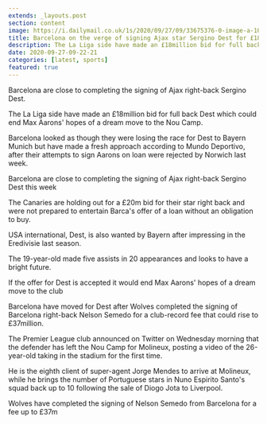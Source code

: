 ```yaml
---
extends: _layouts.post
section: content
image: https://i.dailymail.co.uk/1s/2020/09/27/09/33675376-0-image-a-10_1601194716594.jpg 
title: Barcelona on the verge of signing Ajax star Sergino Dest for £18m after selling Nelson Semedo 
description: The La Liga side have made an £18million bid for full back Dest which could end Max Aarons hopes of a dream move to the Nou Camp. Barcelona looked as though they were losing the race for Dest. 
date: 2020-09-27-09-22-21 
categories: [latest, sports] 
featured: true 
--- 
```

Barcelona are close to completing the signing of Ajax right-back Sergino Dest.

The La Liga side have made an £18million bid for full back Dest which could end Max Aarons' hopes of a dream move to the Nou Camp.

Barcelona looked as though they were losing the race for Dest to Bayern Munich but have made a fresh approach according to Mundo Deportivo, after their attempts to sign Aarons on loan were rejected by Norwich last week.

Barcelona are close to completing the signing of Ajax right-back Sergino Dest this week

The Canaries are holding out for a £20m bid for their star right back and were not prepared to entertain Barca's offer of a loan without an obligation to buy. 

USA international, Dest, is also wanted by Bayern after impressing in the Eredivisie last season.

The 19-year-old made five assists in 20 appearances and looks to have a bright future.

If the offer for Dest is accepted it would end Max Aarons' hopes of a dream move to the club

Barcelona have moved for Dest after Wolves completed the signing of Barcelona right-back Nelson Semedo for a club-record fee that could rise to £37million. 

The Premier League club announced on Twitter on Wednesday morning that the defender has left the Nou Camp for Molineux, posting a video of the 26-year-old taking in the stadium for the first time. 

He is the eighth client of super-agent Jorge Mendes to arrive at Molineux, while he brings the number of Portuguese stars in Nuno Espirito Santo's squad back up to 10 following the sale of Diogo Jota to Liverpool. 

Wolves have completed the signing of Nelson Semedo from Barcelona for a fee up to £37m 

